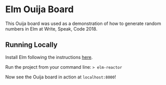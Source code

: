 # Elm Ouija Board

This Ouija board was used as a demonstration of how to generate random numbers in Elm at Write, Speak, Code 2018.

## Running Locally

Install Elm following the instructions [here](https://guide.elm-lang.org/install.html).

Run the project from your command line: 
`> elm-reactor`

Now see the Ouija board in action at `localhost:8000`!
